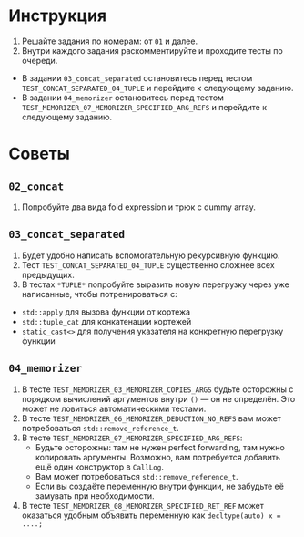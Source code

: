 # Инструкция

1. Решайте задания по номерам: от `01` и далее.
2. Внутри каждого задания раскомментируйте и проходите тесты по очереди.
  * В задании `03_concat_separated` остановитесь перед тестом `TEST_CONCAT_SEPARATED_04_TUPLE` и перейдите к следующему заданию.
  * В задании `04_memorizer` остановитесь перед тестом `TEST_MEMORIZER_07_MEMORIZER_SPECIFIED_ARG_REFS`  и перейдите к следующему заданию.

# Советы
## `02_concat`
1. Попробуйте два вида fold expression и трюк с dummy array.

## `03_concat_separated`
1. Будет удобно написать вспомогательную рекурсивную функцию.
1. Тест `TEST_CONCAT_SEPARATED_04_TUPLE` существенно сложнее всех предыдущих.
1. В тестах `*TUPLE*` попробуйте выразить новую перегрузку через уже написанные, чтобы потренироваться с:
  * `std::apply` для вызова функции от кортежа
  * `std::tuple_cat` для конкатенации кортежей
  * `static_cast<>` для получения указателя на конкретную перегрузку функции

## `04_memorizer`
1. В тесте `TEST_MEMORIZER_03_MEMORIZER_COPIES_ARGS`
   будьте осторожны с порядком вычислений аргументов внутри `()` — он не определён. Это может не ловиться автоматическими тестами.
1. В тесте `TEST_MEMORIZER_06_MEMORIZER_DEDUCTION_NO_REFS`
   вам может потребоваться `std::remove_reference_t`.
1. В тесте `TEST_MEMORIZER_07_MEMORIZER_SPECIFIED_ARG_REFS`:
   * Будьте осторожны: там не нужен perfect forwarding, там нужно копировать аргументы.
     Возможно, вам потребуется добавить ещё один конструктор в `CallLog`.
   * Вам может потребоваться `std::remove_reference_t`.
   * Если вы создаёте переменную внутри функции, не забудьте её замувать при необходимости.
1. В тесте `TEST_MEMORIZER_08_MEMORIZER_SPECIFIED_RET_REF`
   может оказаться удобным объявить переменную как `decltype(auto) x = ....;`
